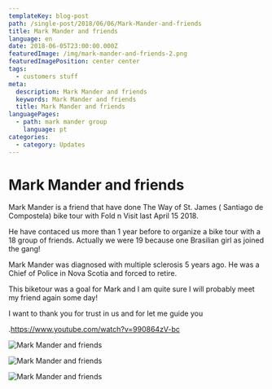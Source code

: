 ```yaml
---
templateKey: blog-post
path: /single-post/2018/06/06/Mark-Mander-and-friends
title: Mark Mander and friends
language: en
date: 2018-06-05T23:00:00.000Z
featuredImage: /img/mark-mander-and-friends-2.png
featuredImagePosition: center center
tags:
  - customers stuff
meta:
  description: Mark Mander and friends
  keywords: Mark Mander and friends
  title: Mark Mander and friends
languagePages:
  - path: mark mander group
    language: pt
categories:
  - category: Updates
---
```

# **Mark Mander and friends**

Mark Mander is a friend that have done The Way of St. James ( Santiago de Compostela) bike tour with Fold n Visit last April 15 2018.

He have contaced us more than 1 year before to organize a bike tour with a 18 group of friends. Actually we were 19 because one Brasilian girl as joined the gang!

Mark Mander was diagnosed with multiple sclerosis 5 years ago. He was a Chief  of Police in Nova Scotia and forced to retire.

This biketour was a goal for Mark and I am quite sure I will  probably meet my friend again some day!

I want to thank you for trust in us and for let me guide you

.<https://www.youtube.com/watch?v=990864zV-bc>

![Mark Mander and friends](/img/mark-mander-and-friends-3.png "Mark Mander and friends")

![Mark Mander and friends](/img/mark-mander-and-friends.png "Mark Mander and friends")

![Mark Mander and friends](/img/mark-mander-and-friends-2.png "Mark Mander and friends")
